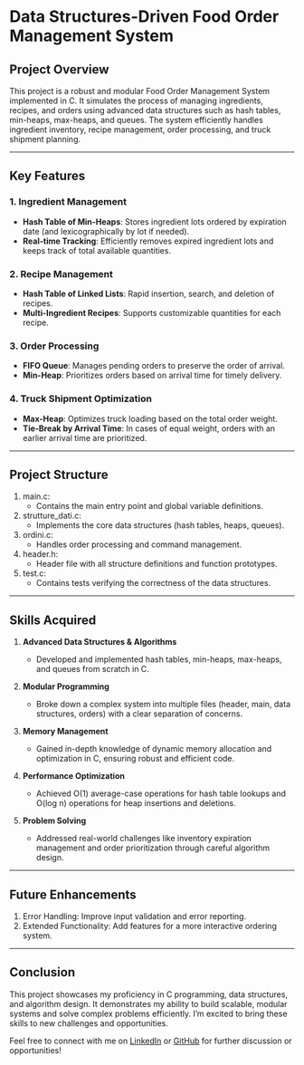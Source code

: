 # Data Structures-Driven Food Order Management System

## Project Overview
This project is a robust and modular Food Order Management System implemented in C. It simulates the process of managing ingredients, recipes, and orders using advanced data structures such as hash tables, min-heaps, max-heaps, and queues. The system efficiently handles ingredient inventory, recipe management, order processing, and truck shipment planning.

---

## Key Features

### 1. Ingredient Management
- **Hash Table of Min-Heaps**: Stores ingredient lots ordered by expiration date (and lexicographically by lot if needed).  
- **Real-time Tracking**: Efficiently removes expired ingredient lots and keeps track of total available quantities.

### 2. Recipe Management
- **Hash Table of Linked Lists**: Rapid insertion, search, and deletion of recipes.
- **Multi-Ingredient Recipes**: Supports customizable quantities for each recipe.

### 3. Order Processing
- **FIFO Queue**: Manages pending orders to preserve the order of arrival.
- **Min-Heap**: Prioritizes orders based on arrival time for timely delivery.

### 4. Truck Shipment Optimization
- **Max-Heap**: Optimizes truck loading based on the total order weight.
- **Tie-Break by Arrival Time**: In cases of equal weight, orders with an earlier arrival time are prioritized.

---

## Project Structure

1. main.c:
     - Contains the main entry point and global variable definitions.
2. strutture_dati.c:
     - Implements the core data structures (hash tables, heaps, queues).
3. ordini.c:
     - Handles order processing and command management.
4. header.h:
     - Header file with all structure definitions and function prototypes.
5. test.c:
     - Contains tests verifying the correctness of the data structures.

---

## Skills Acquired

1. **Advanced Data Structures & Algorithms**  
   - Developed and implemented hash tables, min-heaps, max-heaps, and queues from scratch in C.

2. **Modular Programming**  
   - Broke down a complex system into multiple files (header, main, data structures, orders) with a clear separation of concerns.

3. **Memory Management**  
   - Gained in-depth knowledge of dynamic memory allocation and optimization in C, ensuring robust and efficient code.

4. **Performance Optimization**  
   - Achieved O(1) average-case operations for hash table lookups and O(log n) operations for heap insertions and deletions.

5. **Problem Solving**  
   - Addressed real-world challenges like inventory expiration management and order prioritization through careful algorithm design.

---

## Future Enhancements

1. Error Handling: Improve input validation and error reporting.
2. Extended Functionality: Add features for a more interactive ordering system.

---

## Conclusion
This project showcases my proficiency in C programming, data structures, and algorithm design. It demonstrates my ability to build scalable, modular systems and solve complex problems efficiently. I’m excited to bring these skills to new challenges and opportunities.

Feel free to connect with me on [LinkedIn](www.linkedin.com/in/leonardochiaretti) or [GitHub](https://github.com/cicixgliamici) for further discussion or opportunities!
